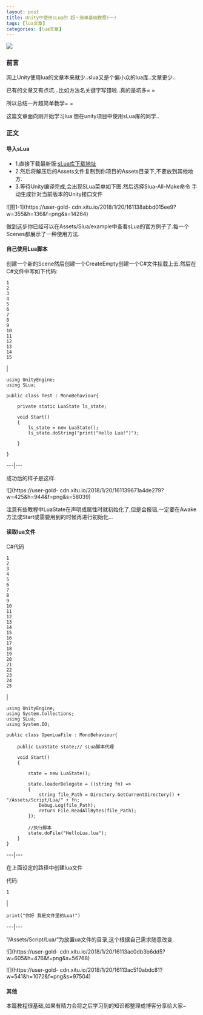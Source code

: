 ```yaml
---
layout: post
title: Unity中使用sLua的 超丶简单基础教程(一) 
tags: [lua文章]
categories: [lua文章]
---
```

![](https://Lafree317.github.io/../../images/Slua-1.png)

### 前言

网上Unity使用lua的文章本来就少..slua又是个偏小众的lua库..文章更少..

已有的文章又有点坑…比如方法名关键字写错啦..真的是坑多= =

所以总结一片超简单教学= =

这篇文章面向刚开始学习lua 想在unity项目中使用sLua库的同学..

### 正文

#### 导入sLua

  * 1.直接下载最新版:[sLua库下载地址](https://github.com/pangweiwei/slua/releases/)
  * 2.然后将解压后的Assets文件复制到你项目的Assets目录下,不要放到其他地方.
  * 3.等待Unity编译完成,会出现SLua菜单如下图.然后选择Slua-All-Make命令 手动生成针对当前版本的Unity接口文件

![图1-1](https://user-gold-
cdn.xitu.io/2018/1/20/161138abbd015ee9?w=355&h=136&f=png&s=14264)

做到这步你已经可以在Assets/Slua/example中查看sLua的官方例子了.每一个Scenes都展示了一种使用方法.

#### 自己使用Lua脚本

创建一个新的Scene然后创建一个CreateEmpty创建一个C#文件挂载上去.然后在C#文件中写如下代码:  

    
    
    1  
    2  
    3  
    4  
    5  
    6  
    7  
    8  
    9  
    10  
    11  
    12  
    13  
    14  
    15  
    

|

    
    
    using UnityEngine;  
    using SLua;  
      
    public class Test : MonoBehaviour{  
      
        private static LuaState ls_state;  
      
        void Start()  
        {  
            ls_state = new LuaState();  
            ls_state.doString("print("Hello Lua!")");  
      
        }  
      
    }  
      
  
---|---  
  
成功后的样子是这样:

![](https://user-gold-
cdn.xitu.io/2018/1/20/161139671a4de279?w=425&h=944&f=png&s=58039)

注意有些教程中LuaState在声明成属性时就初始化了,但是会报错,一定要在Awake方法或Start或需要用到的时候再进行初始化…

#### 读取lua文件

C#代码  

    
    
    1  
    2  
    3  
    4  
    5  
    6  
    7  
    8  
    9  
    10  
    11  
    12  
    13  
    14  
    15  
    16  
    17  
    18  
    19  
    20  
    21  
    22  
    23  
    24  
    25  
    

|

    
    
    using UnityEngine;  
    using System.Collections;  
    using SLua;  
    using System.IO;  
      
    public class OpenLuaFile : MonoBehaviour{  
      
        public LuaState state;// sLua脚本代理  
      
        void Start()  
        {  
      
            state = new LuaState();  
      
            state.loaderDelegate = ((string fn) =>  
            {  
                string file_Path = Directory.GetCurrentDirectory() + "/Assets/Script/Lua/" + fn;  
                Debug.Log(file_Path);  
                return File.ReadAllBytes(file_Path);  
            });  
      
            //执行脚本  
            state.doFile("HelloLua.lua");  
        }  
    }  
      
  
---|---  
  
在上面设定的路径中创建lua文件

代码:  

    
    
    1  
    

|

    
    
    print("你好 我是文件里的Lua!")  
      
  
---|---  
  
“/Assets/Script/Lua/“为放置ua文件的目录,这个根据自己需求随意改变.

![](https://user-gold-
cdn.xitu.io/2018/1/20/16113ac0db3b6dd5?w=605&h=476&f=png&s=56768)

![](https://user-gold-
cdn.xitu.io/2018/1/20/16113ac510abdc81?w=541&h=1072&f=png&s=97504)

#### 其他

本篇教程很基础,如果有精力会将之后学习到的知识都整理成博客分享给大家~